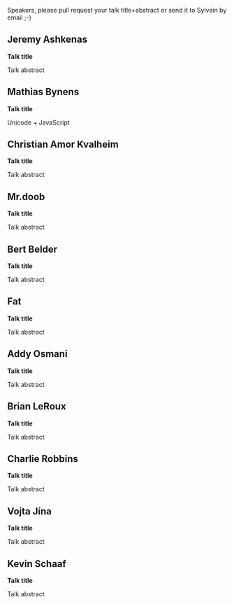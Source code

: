 Speakers, please pull request your talk title+abstract or send it to Sylvain by email ;-)


## Jeremy Ashkenas

**Talk title**

Talk abstract


## Mathias Bynens

**Talk title**

Unicode + JavaScript


## Christian Amor Kvalheim

**Talk title**

Talk abstract


## Mr.doob

**Talk title**

Talk abstract


## Bert Belder

**Talk title**

Talk abstract


## Fat

**Talk title**

Talk abstract


## Addy Osmani

**Talk title**

Talk abstract


## Brian LeRoux

**Talk title**

Talk abstract


## Charlie Robbins

**Talk title**

Talk abstract


## Vojta Jína

**Talk title**

Talk abstract


## Kevin Schaaf

**Talk title**

Talk abstract

